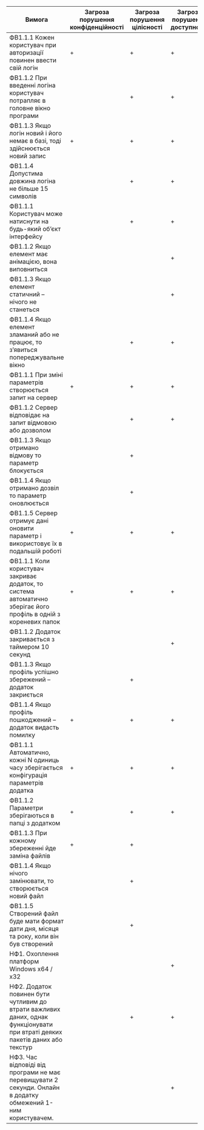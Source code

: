 | **Вимога**                                                                 | **Загроза порушення конфіденційності** | **Загроза порушення цілісності** | **Загроза порушення доступності** |
|---------------------------------------------------------------------------|---------------------------------------|----------------------------------|-----------------------------------|
| ФВ1.1.1 Кожен користувач при авторизації повинен ввести свій логін        | +                                     | +                                | +                                 |
| ФВ1.1.2 При введенні логіна користувач потрапляє в головне вікно програми |                                       | +                                | +                                 |
| ФВ1.1.3 Якщо логін новий і його немає в базі, тоді здійснюється новий запис|+                                       | +                               | +                                 |
| ФВ1.1.4 Допустима довжина логіна не більше 15 символів                    |                                       | +                                |+                                   |
| ФВ1.1.1 Користувач може натиснути на будь-який об’єкт інтерфейсу          |                                       | +                                | +                                 |
| ФВ1.1.2 Якщо елемент має анімацією, вона виповниться                      |                                       |                                   | +                                 |
| ФВ1.1.3 Якщо елемент статичний – нічого не станеться                      |                                       |                                   | +                                 |
| ФВ1.1.4 Якщо елемент зламаний або не працює, то з’явиться попереджувальне вікно |                                       | +                                | +                                 |
| ФВ1.1.1 При зміні параметрів створюється запит на сервер                  |+                                       | +                                | +                                 |
| ФВ1.1.2 Сервер відповідає на запит відмовою або дозволом                  |                                       | +                                | +                                 |
| ФВ1.1.3 Якщо отримано відмову то параметр блокується                      |                                       | +                                |                                   |
| ФВ1.1.4 Якщо отримано дозвіл то параметр оновлюється                      |                                       | +                                |                                   |
| ФВ1.1.5 Сервер отримує дані оновити параметр і використовує їх в подальшій роботі |   +                                    | +                                |+                                   |
| ФВ1.1.1 Коли користувач закриває додаток, то система автоматично зберігає його профіль в одній з кореневих папок |+                                      | +                                | +                                 |
| ФВ1.1.2 Додаток закривається з таймером 10 секунд                         |                                       |                                   | +                                 |
| ФВ1.1.3 Якщо профіль успішно збережений – додаток закриється              |                                       | +                                |                                   |
| ФВ1.1.4 Якщо профіль пошкоджений – додаток видасть помилку                |+                                       | +                                | +                                 |
| ФВ1.1.1 Автоматично, кожні N одиниць часу зберігається конфігурація параметрів додатка | +                                       | +                                | +                                 |
| ФВ1.1.2 Параметри зберігаються в папці з додатком                         |+                                       | +                                | +                                 |
| ФВ1.1.3 При кожному збереженні йде заміна файлів                          | +                                       | +                                |                                   |
| ФВ1.1.4 Якщо нічого замінювати, то створюється новий файл                 |                                       | +                                |                                   |
| ФВ1.1.5 Створений файл буде мати формат дати дня, місяця та року, коли він був створений |                                       | +                                |                                   |
| НФ1. Охоплення платформ Windows x64 / x32                                |                                       |                                   | +                                 |
| НФ2. Додаток повинен бути чутливим до втрати важливих даних, однак функціонувати при втраті деяких пакетів даних або текстур |                                       | +                                | +                                 |
| НФ3. Час відповіді від програми не має перевищувати 2 секунди. Онлайн в додатку обмежений 1-ним користувачем. |                                       |                                   | +                                 |
